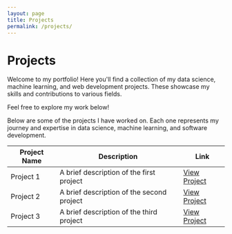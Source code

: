 ```yaml
---
layout: page
title: Projects
permalink: /projects/
---
```


# Projects
Welcome to my portfolio! Here you'll find a collection of my data science, machine learning, and web development projects. These showcase my skills and contributions to various fields.

Feel free to explore my work below!

Below are some of the projects I have worked on. Each one represents my journey and expertise in data science, machine learning, and software development.

| Project Name     | Description                              | Link                 |
| ---------------- | ---------------------------------------- | -------------------- |
| Project 1        | A brief description of the first project | [View Project](#)    |
| Project 2        | A brief description of the second project| [View Project](#)    |
| Project 3        | A brief description of the third project | [View Project](#)    |
